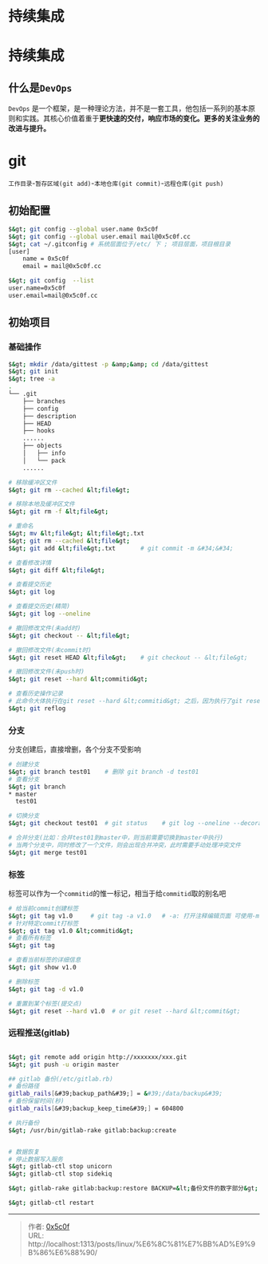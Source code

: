 # 持续集成


# 持续集成  
## 什么是`DevOps`    
`DevOps` 是一个框架，是一种理论方法，并不是一套工具，他包括一系列的基本原则和实践。其核心价值着重于**更快速的交付，响应市场的变化。更多的关注业务的改进与提升。**  

# git 
`工作目录`-`暂存区域(git add)`-`本地仓库(git commit)`-`远程仓库(git push)`  

## 初始配置  
```bash
$&gt; git config --global user.name 0x5c0f
$&gt; git config --global user.email mail@0x5c0f.cc
$&gt; cat ~/.gitconfig # 系统层面位于/etc/ 下 ; 项目层面，项目根目录
[user]
	name = 0x5c0f
	email = mail@0x5c0f.cc

$&gt; git config  --list
user.name=0x5c0f
user.email=mail@0x5c0f.cc
```
## 初始项目 
### 基础操作 
```bash
$&gt; mkdir /data/gittest -p &amp;&amp; cd /data/gittest 
$&gt; git init 
$&gt; tree -a 
.
└── .git
    ├── branches
    ├── config
    ├── description
    ├── HEAD
    ├── hooks
    ......
    ├── objects     
    │   ├── info
    │   └── pack 
    ...... 

# 移除缓冲区文件 
$&gt; git rm --cached &lt;file&gt;

# 移除本地及缓冲区文件     
$&gt; git rm -f &lt;file&gt;

# 重命名 
$&gt; mv &lt;file&gt; &lt;file&gt;.txt 
$&gt; git rm --cached &lt;file&gt;
$&gt; git add &lt;file&gt;.txt       # git commit -m &#34;&#34;

# 查看修改详情 
$&gt; git diff &lt;file&gt;         

# 查看提交历史 
$&gt; git log 

# 查看提交历史(精简)
$&gt; git log --oneline 

# 撤回修改文件(未add时) 
$&gt; git checkout -- &lt;file&gt;

# 撤回修改文件(未commit时) 
$&gt; git reset HEAD &lt;file&gt;    # git checkout -- &lt;file&gt;

# 撤回修改文件(未push时)
$&gt; git reset --hard &lt;commitid&gt;

# 查看历史操作记录 
# 此命令大体执行在git reset --hard &lt;commitid&gt; 之后，因为执行了git reset --hard &lt;commitid&gt;后，git log将不再看到commitid之后的所有提交记录 
$&gt; git reflog

```

### 分支 
分支创建后，直接增删，各个分支不受影响  

```bash
# 创建分支 
$&gt; git branch test01    # 删除 git branch -d test01
# 查看分支 
$&gt; git branch
* master
  test01

# 切换分支 
$&gt; git checkout test01  # git status    # git log --oneline --decorate  

# 合并分支(比如：合并test01到master中，则当前需要切换到master中执行)
# 当两个分支中，同时修改了一个文件，则会出现合并冲突，此时需要手动处理冲突文件 
$&gt; git merge test01  

```

### 标签 
标签可以作为一个`commitid`的惟一标记，相当于给`commitid`取的别名吧 
```bash
# 给当前commit创建标签
$&gt; git tag v1.0     # git tag -a v1.0   # -a: 打开注释编辑页面 可使用-m &#34;message&#34;替代  
# 针对特定commit打标签
$&gt; git tag v1.0 &lt;commitid&gt;
# 查看所有标签
$&gt; git tag 

# 查看当前标签的详细信息 
$&gt; git show v1.0 

# 删除标签 
$&gt; git tag -d v1.0 

# 重置到某个标签(提交点)
$&gt; git reset --hard v1.0  # or git reset --hard &lt;commit&gt;
```

### 远程推送(gitlab) 
```bash

$&gt; git remote add origin http://xxxxxxx/xxx.git
$&gt; git push -u origin master

## gitlab 备份(/etc/gitlab.rb)
# 备份路径
gitlab_rails[&#39;backup_path&#39;] = &#39;/data/backup&#39;
# 备份保留时间(秒)
gitlab_rails[&#39;backup_keep_time&#39;] = 604800

# 执行备份
$&gt; /usr/bin/gitlab-rake gitlab:backup:create


# 数据恢复 
# 停止数据写入服务
$&gt; gitlab-ctl stop unicorn
$&gt; gitlab-ctl stop sidekiq

$&gt; gitlab-rake gitlab:backup:restore BACKUP=&lt;备份文件的数字部分&gt;  # 回车一路yes

$&gt; gitlab-ctl restart

```

---

> 作者: [0x5c0f](https://blog.0x5c0f.cc)  
> URL: http://localhost:1313/posts/linux/%E6%8C%81%E7%BB%AD%E9%9B%86%E6%88%90/  

